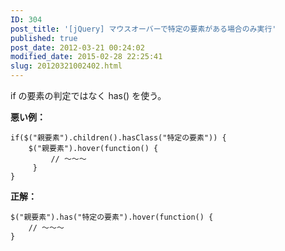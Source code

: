 ```yaml
---
ID: 304
post_title: '[jQuery] マウスオーバーで特定の要素がある場合のみ実行'
published: true
post_date: 2012-03-21 00:24:02
modified_date: 2015-02-28 22:25:41
slug: 20120321002402.html
---
```

<p>if の要素の判定ではなく has() を使う。</p>
<p><b>悪い例：</b></p>
<pre><code>if($("親要素").children().hasClass("特定の要素")) {
    $("親要素").hover(function() {
         // ～～～
     }
}
</code></pre>
<p><b>正解：</b></p>
<pre><code>$("親要素").has("特定の要素").hover(function() {
    // ～～～
}
</code></pre>
